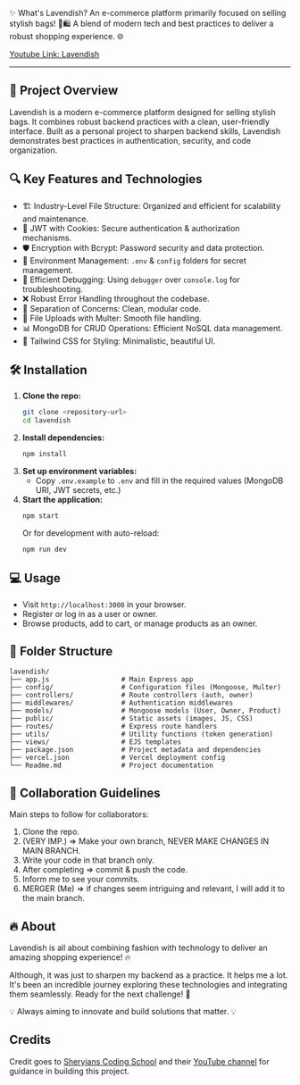 ✨ What's Lavendish? An e-commerce platform primarily focused on selling stylish bags! 👜🛍️ A blend of modern tech and best practices to deliver a robust shopping experience. 🌐

[Youtube Link: Lavendish](https://youtu.be/grHTfdDoVyQ?feature=shared)

---

## 🚀 Project Overview
Lavendish is a modern e-commerce platform designed for selling stylish bags. It combines robust backend practices with a clean, user-friendly interface. Built as a personal project to sharpen backend skills, Lavendish demonstrates best practices in authentication, security, and code organization.

## 🔍 Key Features and Technologies
- 🏗️ Industry-Level File Structure: Organized and efficient for scalability and maintenance.
- 🔐 JWT with Cookies: Secure authentication & authorization mechanisms.
- 🛡️ Encryption with Bcrypt: Password security and data protection.
- 🔧 Environment Management: `.env` & `config` folders for secret management.
- 🐞 Efficient Debugging: Using `debugger` over `console.log` for troubleshooting.
- ❌ Robust Error Handling throughout the codebase.
- 🧹 Separation of Concerns: Clean, modular code.
- 📂 File Uploads with Multer: Smooth file handling.
- 📊 MongoDB for CRUD Operations: Efficient NoSQL data management.
- 🎨 Tailwind CSS for Styling: Minimalistic, beautiful UI.

## 🛠️ Installation
1. **Clone the repo:**
   ```bash
   git clone <repository-url>
   cd lavendish
   ```
2. **Install dependencies:**
   ```bash
   npm install
   ```
3. **Set up environment variables:**
   - Copy `.env.example` to `.env` and fill in the required values (MongoDB URI, JWT secrets, etc.)
4. **Start the application:**
   ```bash
   npm start
   ```
   Or for development with auto-reload:
   ```bash
   npm run dev
   ```

## 💻 Usage
- Visit `http://localhost:3000` in your browser.
- Register or log in as a user or owner.
- Browse products, add to cart, or manage products as an owner.

## 📁 Folder Structure
```
lavendish/
├── app.js                  # Main Express app
├── config/                 # Configuration files (Mongoose, Multer)
├── controllers/            # Route controllers (auth, owner)
├── middlewares/            # Authentication middlewares
├── models/                 # Mongoose models (User, Owner, Product)
├── public/                 # Static assets (images, JS, CSS)
├── routes/                 # Express route handlers
├── utils/                  # Utility functions (token generation)
├── views/                  # EJS templates
├── package.json            # Project metadata and dependencies
├── vercel.json             # Vercel deployment config
└── Readme.md               # Project documentation
```

## 🤝 Collaboration Guidelines
Main steps to follow for collaborators:
1. Clone the repo.
2. (VERY IMP.) ⇒ Make your own branch, NEVER MAKE CHANGES IN MAIN BRANCH.
3. Write your code in that branch only.
4. After completing ⇒ commit & push the code.
5. Inform me to see your commits.
6. MERGER (Me) ⇒ if changes seem intriguing and relevant, I will add it to the main branch.

## 🔥 About
Lavendish is all about combining fashion with technology to deliver an amazing shopping experience! 🔥

Although, it was just to sharpen my backend as a practice. It helps me a lot.
It's been an incredible journey exploring these technologies and integrating them seamlessly. Ready for the next challenge! 💪

💡 Always aiming to innovate and build solutions that matter. 💡

## Credits
Credit goes to [Sheryians Coding School](https://www.youtube.com/@sheryians) and their [YouTube channel](https://www.youtube.com/@sheryians) for guidance in building this project.
